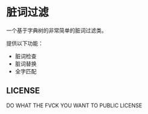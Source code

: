 # 脏词过滤

一个基于字典树的非常简单的脏词过滤类。

提供以下功能：
- 脏词检查
- 脏词替换
- 全字匹配

## LICENSE

DO WHAT THE FVCK YOU WANT TO PUBLIC LICENSE
